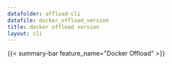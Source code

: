 ```yaml
---
datafolder: offload-cli
datafile: docker_offload_version
title: docker offload version
layout: cli
---
```


{{< summary-bar feature_name="Docker Offload" >}}
